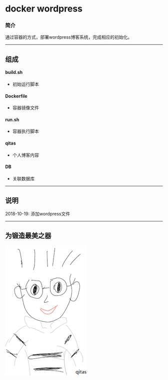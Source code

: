 ﻿# docker wordpress

### 简介

通过容器的方式，部署wordpress博客系统，完成相应的初始化。

---

## 组成

####  build.sh

- 初始运行脚本

####  Dockerfile

- 容器镜像文件

####  run.sh

- 容器执行脚本

####  qitas

- 个人博客内容

####  DB

- 关联数据库

---

## 说明

2018-10-19: 添加wordpress文件

---

## 为锻造最美之器

[![sites](qitas/qitas.png)](http://www.qitas.cn)
